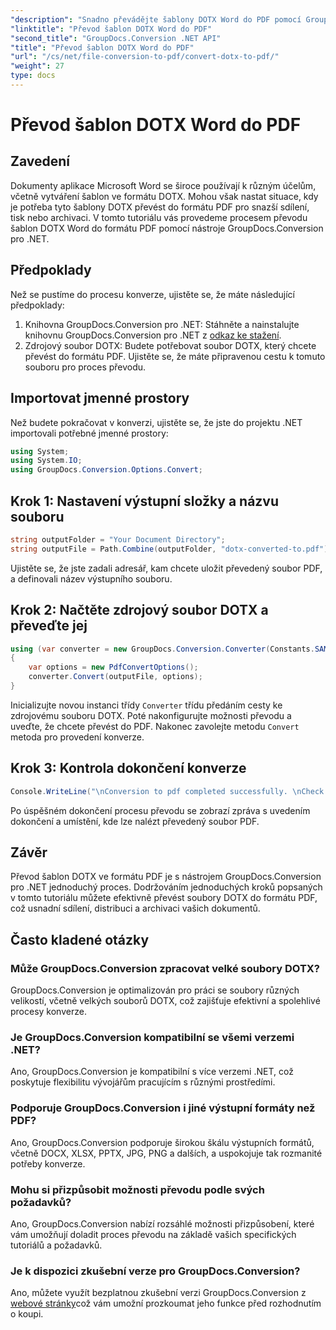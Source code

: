 ```yaml
---
"description": "Snadno převádějte šablony DOTX Word do PDF pomocí GroupDocs.Conversion pro .NET. Zjednodušte si správu dokumentů."
"linktitle": "Převod šablon DOTX Word do PDF"
"second_title": "GroupDocs.Conversion .NET API"
"title": "Převod šablon DOTX Word do PDF"
"url": "/cs/net/file-conversion-to-pdf/convert-dotx-to-pdf/"
"weight": 27
type: docs
---
```

# Převod šablon DOTX Word do PDF

## Zavedení
Dokumenty aplikace Microsoft Word se široce používají k různým účelům, včetně vytváření šablon ve formátu DOTX. Mohou však nastat situace, kdy je potřeba tyto šablony DOTX převést do formátu PDF pro snazší sdílení, tisk nebo archivaci. V tomto tutoriálu vás provedeme procesem převodu šablon DOTX Word do formátu PDF pomocí nástroje GroupDocs.Conversion pro .NET.
## Předpoklady
Než se pustíme do procesu konverze, ujistěte se, že máte následující předpoklady:
1. Knihovna GroupDocs.Conversion pro .NET: Stáhněte a nainstalujte knihovnu GroupDocs.Conversion pro .NET z [odkaz ke stažení](https://releases.groupdocs.com/conversion/net/).
2. Zdrojový soubor DOTX: Budete potřebovat soubor DOTX, který chcete převést do formátu PDF. Ujistěte se, že máte připravenou cestu k tomuto souboru pro proces převodu.

## Importovat jmenné prostory
Než budete pokračovat v konverzi, ujistěte se, že jste do projektu .NET importovali potřebné jmenné prostory:
```csharp
using System;
using System.IO;
using GroupDocs.Conversion.Options.Convert;
```

## Krok 1: Nastavení výstupní složky a názvu souboru
```csharp
string outputFolder = "Your Document Directory";
string outputFile = Path.Combine(outputFolder, "dotx-converted-to.pdf");
```
Ujistěte se, že jste zadali adresář, kam chcete uložit převedený soubor PDF, a definovali název výstupního souboru.
## Krok 2: Načtěte zdrojový soubor DOTX a převeďte jej
```csharp
using (var converter = new GroupDocs.Conversion.Converter(Constants.SAMPLE_DOTX))
{
    var options = new PdfConvertOptions();
    converter.Convert(outputFile, options);
}
```
Inicializujte novou instanci třídy `Converter` třídu předáním cesty ke zdrojovému souboru DOTX. Poté nakonfigurujte možnosti převodu a uveďte, že chcete převést do PDF. Nakonec zavolejte metodu `Convert` metoda pro provedení konverze.
## Krok 3: Kontrola dokončení konverze
```csharp
Console.WriteLine("\nConversion to pdf completed successfully. \nCheck output in {0}", outputFolder);
```
Po úspěšném dokončení procesu převodu se zobrazí zpráva s uvedením dokončení a umístění, kde lze nalézt převedený soubor PDF.

## Závěr
Převod šablon DOTX ve formátu PDF je s nástrojem GroupDocs.Conversion pro .NET jednoduchý proces. Dodržováním jednoduchých kroků popsaných v tomto tutoriálu můžete efektivně převést soubory DOTX do formátu PDF, což usnadní sdílení, distribuci a archivaci vašich dokumentů.
## Často kladené otázky
### Může GroupDocs.Conversion zpracovat velké soubory DOTX?
GroupDocs.Conversion je optimalizován pro práci se soubory různých velikostí, včetně velkých souborů DOTX, což zajišťuje efektivní a spolehlivé procesy konverze.
### Je GroupDocs.Conversion kompatibilní se všemi verzemi .NET?
Ano, GroupDocs.Conversion je kompatibilní s více verzemi .NET, což poskytuje flexibilitu vývojářům pracujícím s různými prostředími.
### Podporuje GroupDocs.Conversion i jiné výstupní formáty než PDF?
Ano, GroupDocs.Conversion podporuje širokou škálu výstupních formátů, včetně DOCX, XLSX, PPTX, JPG, PNG a dalších, a uspokojuje tak rozmanité potřeby konverze.
### Mohu si přizpůsobit možnosti převodu podle svých požadavků?
Ano, GroupDocs.Conversion nabízí rozsáhlé možnosti přizpůsobení, které vám umožňují doladit proces převodu na základě vašich specifických tutoriálů a požadavků.
### Je k dispozici zkušební verze pro GroupDocs.Conversion?
Ano, můžete využít bezplatnou zkušební verzi GroupDocs.Conversion z [webové stránky](https://releases.groupdocs.com/)což vám umožní prozkoumat jeho funkce před rozhodnutím o koupi.